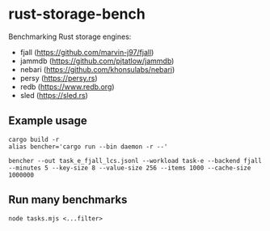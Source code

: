 # rust-storage-bench

Benchmarking Rust storage engines:

- fjall (https://github.com/marvin-j97/fjall)
- jammdb (https://github.com/pjtatlow/jammdb)
- nebari (https://github.com/khonsulabs/nebari)
- persy (https://persy.rs)
- redb (https://www.redb.org)
- sled (https://sled.rs)

## Example usage

```
cargo build -r
alias bencher='cargo run --bin daemon -r --'

bencher --out task_e_fjall_lcs.jsonl --workload task-e --backend fjall --minutes 5 --key-size 8 --value-size 256 --items 1000 --cache-size 1000000
```

## Run many benchmarks

```
node tasks.mjs <...filter> 
```
